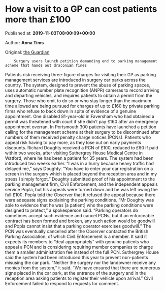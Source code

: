 
# How a visit to a GP can cost patients more than £100

Published at: **2019-11-03T08:00:09+00:00**

Author: **Anna Tims**

Original: [the Guardian](https://www.theguardian.com/money/2019/nov/03/gp-car-park-penalty-charges-patients-anpr)


        Surgery users launch petition demanding end to parking management scheme that hands out draconian fines
      
Patients risk receiving three-figure charges for visiting their GP as parking management services are introduced in surgery car parks across the country.
The system, designed to prevent the abuse of parking spaces, uses automatic number plate recognition (ANPR) cameras to record arriving and departing vehicles, and requires patients to obtain a permit from the surgery. Those who omit to do so or who stay longer than the maximum time allowed are being pursued for charges of up to £160 by private parking firms who refuse to back down in spite of evidence of a genuine appointment.
One disabled 81-year-old in Faversham who had obtained a permit was threatened with court if she didn’t pay £160 after an emergency appointment overran. In Portsmouth 300 patients have launched a petition calling for the management scheme at their surgery to be discontinued after numbers of them received penalty charge notices (PCNs).
Patients who appeal risk having to pay more, as they lose out on early payments discounts. Richard Doughty received a PCN of £100, reduced to £60 if paid within two weeks, after visiting Suthergrey House Medical Centre in Watford, where he has been a patient for 35 years. The system had been introduced two weeks earlier.
“I was in a hurry because heavy traffic had delayed me,” says Doughty. “You have to enter your car registration on a screen in the surgery which is placed beyond the reception area and in my stress I simply forgot.”
Doughty submitted proof of his appointment to the parking management firm, Civil Enforcement, and the independent appeals service Popla, but his appeals were turned down and he was left owing the full £100.
Popla told the Observer that it refused the appeal because there were adequate signs explaining the parking conditions. “Mr Doughty was able to evidence that he was [a patient] who the parking conditions were designed to protect,” a spokesperson said. “Parking operators do sometimes accept such evidence and cancel PCNs, but if an enforceable contract has been formed and broken, any such action would be goodwill and Popla cannot insist that a parking operator exercises goodwill.”
The PCN was eventually cancelled after the Observer contacted the British Parking Association, of which Civil Enforcement is a member. It said it expects its members to “deal appropriately” with genuine patients who appeal a PCN and is considering requiring member companies to charge them a smaller administration fee instead of the full PCN.
Suthergrey House said the system had been introduced this year to prevent non-patients misusing the car park. “Neither the surgery nor the landowner receive any monies from the system,” it said.
“We have ensured that there are numerous signs placed in the car park, at the entrance of the surgery and in the reception area asking patients to register their vehicle upon arrival.” Civil Enforcement failed to respond to requests for comment.
